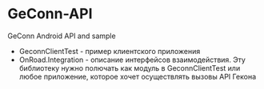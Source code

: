 GeConn-API
==========

GeConn Android API and sample

* GeconnClientTest - пример клиентского приложения
* OnRoad.Integration - описание интерфейсов взаимодействия. Эту библиотеку нужно полючать как модуль в GeconnClientTest или любое приложение, которое хочет осуществлять вызовы API Гекона
